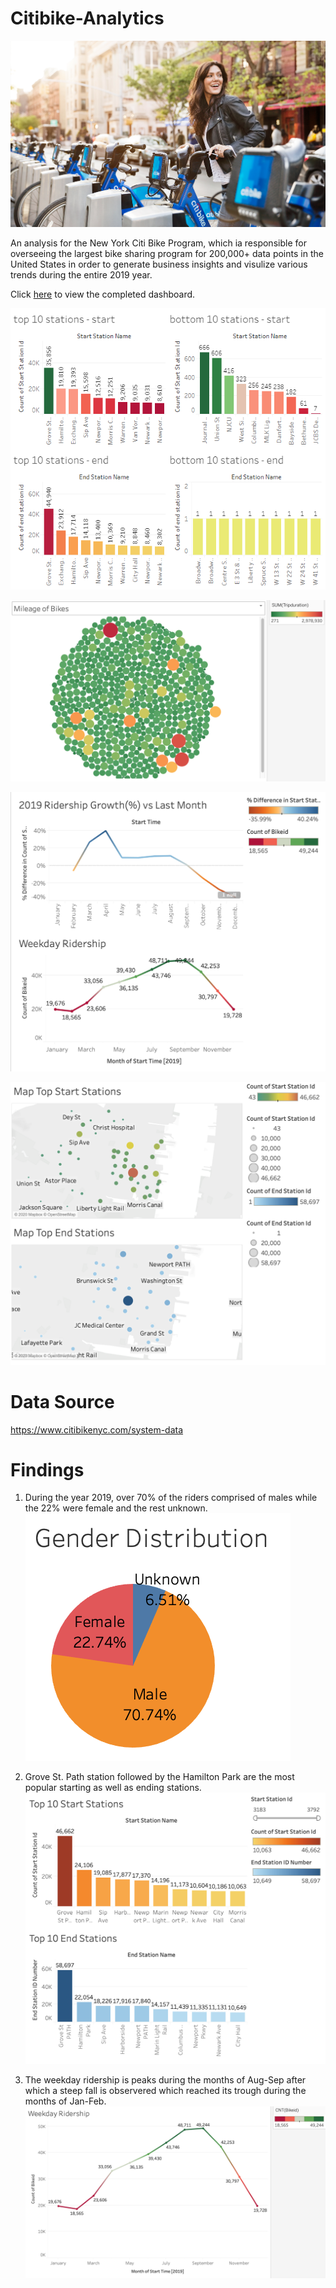 # Citibike-Analytics

![](Images/Image_1.png)

An analysis for the New York Citi Bike Program, which ia responsible for overseeing the largest bike sharing program for 200,000+ data points in the United States in order to generate business insights and visulize various trends during the entire 2019 year. 

Click [here](https://public.tableau.com/profile/aditya.bhatnagar3494#!/vizhome/2019CitiBikeAnalysis/MileageofBikes?publish=yes) to view the completed dashboard.

<img src="Images/Chart_1.png" width="550" height="450">

![](Images/Chart_4.png)

![](Images/Chart_2.png)

![](Images/Chart_3.png)

# Data Source
https://www.citibikenyc.com/system-data

# Findings
1) During the year 2019, over 70% of the riders comprised of males while the 22% were female and the rest unknown. 
![](Images/Gender.png)

2) Grove St. Path station followed by the Hamilton Park are the most popular starting as well as ending stations.
![](Images/Top_Stations.png)

3) The weekday ridership is peaks during the months of Aug-Sep after which a steep fall is observered which reached its trough during the months of Jan-Feb. 
![](Images/Weekday_Ridership.png)
